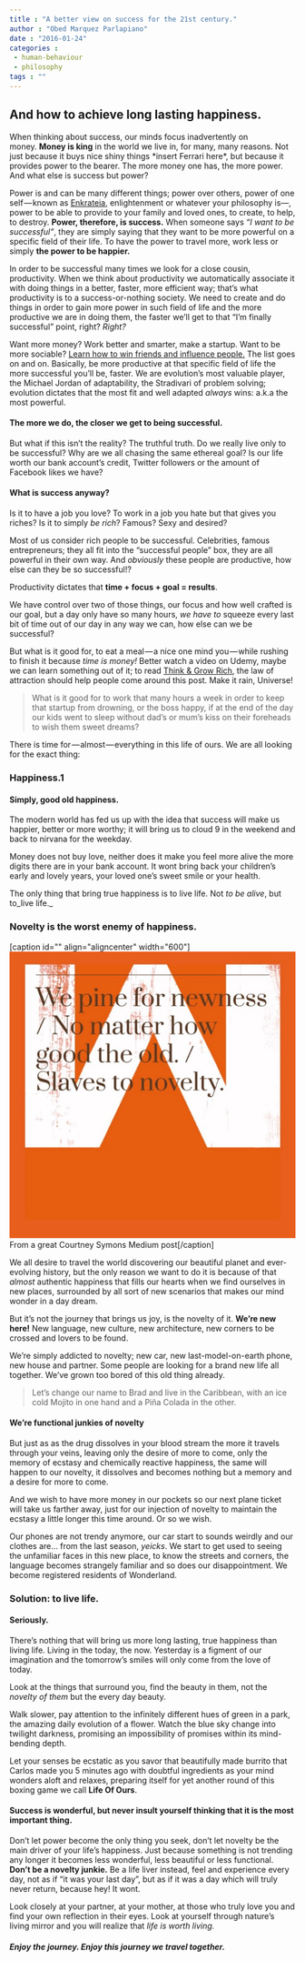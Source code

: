 ```yaml
---
title : "A better view on success for the 21st century."
author : "Obed Marquez Parlapiano"
date : "2016-01-24"
categories : 
 - human-behaviour
 - philosophy
tags : ""
---
```


## And how to achieve long lasting happiness.

When thinking about success, our minds focus inadvertently on money. **Money is king** in the world we live in, for many, many reasons. Not just because it buys nice shiny things \*insert Ferrari here\*, but because it provides power to the bearer. The more money one has, the more power. And what else is success but power?

Power is and can be many different things; power over others, power of one self — known as [Enkrateia](https://en.wikipedia.org/wiki/Enkrateia), enlightenment or whatever your philosophy is—, power to be able to provide to your family and loved ones, to create, to help, to destroy. **Power, therefore, is success.** When someone says _“I want to be successful”_, they are simply saying that they want to be more powerful on a specific field of their life. To have the power to travel more, work less or simply **the power to be happier.**

In order to be successful many times we look for a close cousin, productivity. When we think about productivity we automatically associate it with doing things in a better, faster, more efficient way; that’s what productivity is to a success-or-nothing society. We need to create and do things in order to gain more power in such field of life and the more productive we are in doing them, the faster we’ll get to that “I’m finally successful” point, right? _Right?_

Want more money? Work better and smarter, make a startup. Want to be more sociable? [Learn how to win friends and influence people.](https://en.wikipedia.org/wiki/How_to_Win_Friends_and_Influence_People) The list goes on and on. Basically, be more productive at that specific field of life the more successful you’ll be, faster. We are evolution’s most valuable player, the Michael Jordan of adaptability, the Stradivari of problem solving; evolution dictates that the most fit and well adapted _always_ wins: a.k.a the most powerful.

#### The more we do, the closer we get to being successful.

But what if this isn’t the reality? The truthful truth. Do we really live only to be successful? Why are we all chasing the same ethereal goal? Is our life worth our bank account’s credit, Twitter followers or the amount of Facebook likes we have?

#### What is success anyway?

Is it to have a job you love? To work in a job you hate but that gives you riches? Is it to simply _be rich_? Famous? Sexy and desired?

Most of us consider rich people to be successful. Celebrities, famous entrepreneurs; they all fit into the “successful people” box, they are all powerful in their own way. And _obviously_ these people are productive, how else can they be so successful!?

Productivity dictates that **time + focus + goal = results**.

We have control over two of those things, our focus and how well crafted is our goal, but a day only have so many hours, _we have to_ squeeze every last bit of time out of our day in any way we can, how else can we be successful?

But what is it good for, to eat a meal — a nice one mind you — while rushing to finish it because _time is money!_ Better watch a video on Udemy, maybe we can learn something out of it; to read [Think & Grow Rich](https://en.wikipedia.org/wiki/Think_and_Grow_Rich), the law of attraction should help people come around this post. Make it rain, Universe!

> What is it good for to work that many hours a week in order to keep that startup from drowning, or the boss happy, if at the end of the day our kids went to sleep without dad’s or mum’s kiss on their foreheads to wish them sweet dreams?

There is time for — almost — everything in this life of ours. We are all looking for the exact thing:

### Happiness.1

#### Simply, good old happiness.

The modern world has fed us up with the idea that success will make us happier, better or more worthy; it will bring us to cloud 9 in the weekend and back to nirvana for the weekday.

Money does not buy love, neither does it make you feel more alive the more digits there are in your bank account. It wont bring back your children’s early and lovely years, your loved one’s sweet smile or your health.

The only thing that bring true happiness is to live life. Not _to be alive_, but to_live life._

### Novelty is the worst enemy of happiness.

\[caption id="" align="aligncenter" width="600"\]![We pine for newness / no matter how good the old. / Slaves to novelty.](../images/1*HLUNAT2LXi_SGybFxmJnuA.jpeg) From a great Courtney Symons Medium post\[/caption\]

We all desire to travel the world discovering our beautiful planet and ever-evolving history, but the only reason we want to do it is because of that _almost_ authentic happiness that fills our hearts when we find ourselves in new places, surrounded by all sort of new scenarios that makes our mind wonder in a day dream.

But it’s not the journey that brings us joy, is the novelty of it. **We’re new here!** New language, new culture, new architecture, new corners to be crossed and lovers to be found.

We’re simply addicted to novelty; new car, new last-model-on-earth phone, new house and partner. Some people are looking for a brand new life all together. We’ve grown too bored of this old thing already.

> Let’s change our name to Brad and live in the Caribbean, with an ice cold Mojito in one hand and a Piña Colada in the other.

#### We’re functional junkies of novelty

But just as as the drug dissolves in your blood stream the more it travels through your veins, leaving only the desire of more to come, only the memory of ecstasy and chemically reactive happiness, the same will happen to our novelty, it dissolves and becomes nothing but a memory and a desire for more to come.

And we wish to have more money in our pockets so our next plane ticket will take us farther away, just for our injection of novelty to maintain the ecstasy a little longer this time around. Or so we wish.

Our phones are not trendy anymore, our car start to sounds weirdly and our clothes are… from the last season, _yeicks_. We start to get used to seeing the unfamiliar faces in this new place, to know the streets and corners, the language becomes strangely familiar and so does our disappointment. We become registered residents of Wonderland.

### Solution: to live life.

#### Seriously.

There’s nothing that will bring us more long lasting, true happiness than living life. Living in the today, the now. Yesterday is a figment of our imagination and the tomorrow’s smiles will only come from the love of today.

Look at the things that surround you, find the beauty in them, not the _novelty of them_ but the every day beauty.

Walk slower, pay attention to the infinitely different hues of green in a park, the amazing daily evolution of a flower. Watch the blue sky change into twilight darkness, promising an impossibility of promises within its mind-bending depth.

Let your senses be ecstatic as you savor that beautifully made burrito that Carlos made you 5 minutes ago with doubtful ingredients as your mind wonders aloft and relaxes, preparing itself for yet another round of this boxing game we call **Life Of Ours**.

#### Success is wonderful, but never insult yourself thinking that it is the most important thing.

Don’t let power become the only thing you seek, don’t let novelty be the main driver of your life’s happiness. Just because something is not trending any longer it becomes less wonderful, less beautiful or less functional. **Don’t be a novelty junkie.** Be a life liver instead, feel and experience every day, not as if “it was your last day”, but as if it was a day which will truly never return, because hey! It wont.

Look closely at your partner, at your mother, at those who truly love you and find your own reflection in their eyes. Look at yourself through nature’s living mirror and you will realize that _life is worth living._

#### _Enjoy the journey. Enjoy this journey we travel together._
